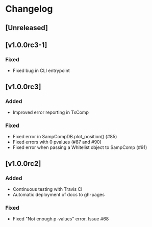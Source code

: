 # Changelog

## [Unreleased]

## [v1.0.0rc3-1]

### Fixed
- Fixed bug in CLI entrypoint

## [v1.0.0rc3]

### Added
- Improved error reporting in TxComp

### Fixed
- Fixed error in SampCompDB.plot_position() (#85)
- Fixed errors with 0 pvalues (#87 and #90)
- Fixed error when passing a Whitelist object to SampComp (#91)

## [v1.0.0rc2]

### Added
- Continuous testing with Travis CI
- Automatic deployment of docs to gh-pages

### Fixed
- Fixed "Not enough p-values" error. Issue #68
